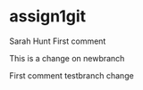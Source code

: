 # assign1git
 Sarah Hunt
First comment

This is a change on newbranch

First comment
testbranch change

